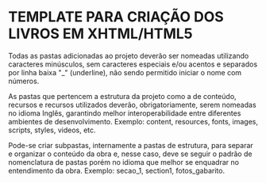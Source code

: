 # TEMPLATE PARA CRIAÇÃO DOS LIVROS EM XHTML/HTML5

Todas as pastas adicionadas ao projeto deverão ser nomeadas utilizando caracteres minúsculos,
sem caracteres especiais e/ou acentos e separados por linha baixa "_" (underline), não sendo
permitido iniciar o nome com números.

As pastas que pertencem a estrutura da projeto como a de conteúdo, recursos e recursos
utilizados deverão, obrigatoriamente, serem nomeadas no idioma Inglês, garantindo melhor
interoperabilidade entre diferentes ambientes de desenvolvimento.
Exemplo: content, resources, fonts, images, scripts, styles, videos, etc.

Pode-se criar subpastas, internamente a pastas de estrutura, para separar e organizar o
conteúdo da obra e, nesse caso, deve se seguir o padrão de nomenclatura de pastas porém no
idioma que melhor se enquadrar no entendimento da obra.
Exemplo: secao_1, section1, fotos_gabarito.
